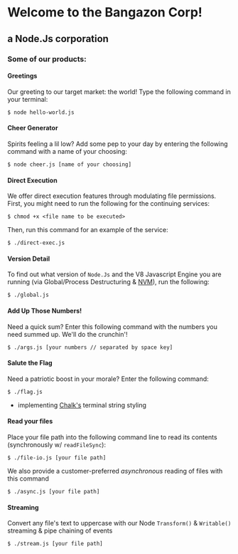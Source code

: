 # Welcome to the Bangazon Corp!
## a  Node.Js  corporation

### Some of our products:

#### Greetings
Our greeting to our target market: the world!
Type the following command in your terminal:
```
$ node hello-world.js
```

#### Cheer Generator
Spirits feeling a lil low? Add some pep to your day by entering the following command with a name of your choosing:
```
$ node cheer.js [name of your choosing]
```

#### Direct Execution
We offer direct execution features through modulating file permissions.
First, you might need to run the following for the continuing services: 
```
$ chmod +x <file name to be executed>
```
Then, run this command for an example of the service:
```
$ ./direct-exec.js
```

#### Version Detail
To find out what version of `Node.Js` and the V8 Javascript Engine you are running (via Global/Process Destructuring & [NVM](https://github.com/creationix/nvm/blob/master/README.md)), run the following:
```
$ ./global.js
```

#### Add Up Those Numbers!
Need a quick sum? Enter this following command with the numbers you need summed up.
We'll do the crunchin'!
```
$ ./args.js [your numbers // separated by space key]
```

#### Salute the Flag
Need a patriotic boost in your morale? Enter the following command:
```
$ ./flag.js
```
* implementing [Chalk's](https://www.npmjs.com/package/chalk) terminal string styling 

#### Read your files
Place your file path into the following command line to read its contents (synchronously w/ `readFileSync`):
```
$ ./file-io.js [your file path]
```

We also provide a customer-preferred *asynchronous* reading of files with this command
```
$ ./async.js [your file path]
```

#### Streaming
Convert any file's text to uppercase with our Node `Transform()` & `Writable()` streaming & pipe chaining of events
```
$ ./stream.js [your file path]
```
